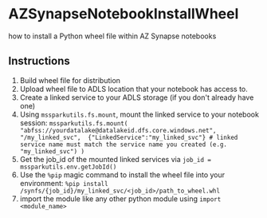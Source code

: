 # AZSynapseNotebookInstallWheel
how to install a Python wheel file within AZ Synapse notebooks
## Instructions
1. Build wheel file for distribution
2. Upload wheel file to ADLS location that your notebook has access to.
3. Create a linked service to your ADLS storage (if you don't already have one)
4. Using `mssparkutils.fs.mount`, mount the linked service to your notebook session:
  `mssparkutils.fs.mount( 
      "abfss://yourdatalake@datalakeid.dfs.core.windows.net", 
      "/my_linked_svc", 
      {"LinkedService":"my_linked_svc"} # linked service name must match the service name you created (e.g. "my_linked_svc")
  )`
5. Get the job_id of the mounted linked services via `job_id = mssparkutils.env.getJobId()`
6. Use the `%pip` magic command to install the wheel file into your environment:
   `%pip install /synfs/{job_id}/my_linked_svc/<job_id>/path_to_wheel.whl`
7. import the module like any other python module using `import <module_name>`
